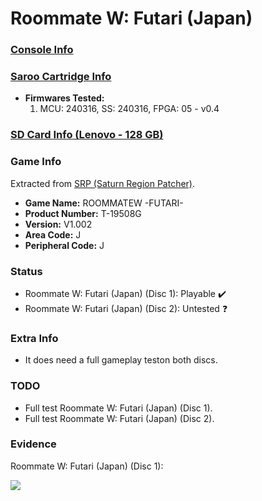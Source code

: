 # Roommate W: Futari (Japan)

### [Console Info](../../../../Info/Consoles/VA13/README.md)

### [Saroo Cartridge Info](../../../../Info/Cartridges/RetroGameParadiseStore/1.32F/README.md)

- <b>Firmwares Tested:</b>
  1. MCU: 240316, SS: 240316, FPGA: 05 - v0.4

### [SD Card Info (Lenovo - 128 GB)](../../../../Info/SdCards/Lenovo/128GB/fat32/README.md)

### Game Info

Extracted from [SRP (Saturn Region Patcher)](https://segaxtreme.net/resources/saturn-region-patcher.81/download).

- <b>Game Name:</b> ROOMMATEW -FUTARI-
- <b>Product Number:</b> T-19508G
- <b>Version:</b> V1.002
- <b>Area Code:</b> J
- <b>Peripheral Code:</b> J

### Status

- Roommate W: Futari (Japan) (Disc 1): Playable :heavy_check_mark:
- Roommate W: Futari (Japan) (Disc 2): Untested :question:

### Extra Info

- It does need a full gameplay teston both discs.

### TODO

- Full test Roommate W: Futari (Japan) (Disc 1).
- Full test Roommate W: Futari (Japan) (Disc 2).

### Evidence

Roommate W: Futari (Japan) (Disc 1):

[![](https://img.youtube.com/vi/5miiTk9mmOc/0.jpg)](https://www.youtube.com/watch?v=5miiTk9mmOc)

